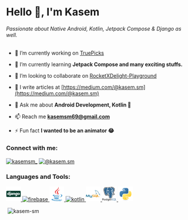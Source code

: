 <h1>Hello 👋, I'm Kasem</h1>
<h6>Passionate about Native Android, Kotlin, Jetpack Compose & Django as well.</h6>

- 🔭 I’m currently working on [TruePicks](https://play.google.com/store/apps/details?id=fusion.royale)

- 🌱 I’m currently learning **Jetpack Compose and many exciting stuffs.**

- 👯 I’m looking to collaborate on [RocketXDelight-Playground](https://github.com/kasem-sm/RocketXDelight-Playground)

- 📝 I write articles at [https://medium.com/@kasem.sm](https://medium.com/@kasem.sm)

- 💬 Ask me about **Android Development, Kotlin 💜**

- 📫 Reach me **kasemsm69@gmail.com**

- ⚡ Fun fact **I wanted to be an animator 😂**


<h3 align="left">Connect with me:</h3>
<p align="left">
<a href="https://twitter.com/kasemsm_" target="blank"><img align="center" src="https://raw.githubusercontent.com/rahuldkjain/github-profile-readme-generator/master/src/images/icons/Social/twitter.svg" alt="kasemsm_" height="30" width="40" /></a>
<a href="https://medium.com/@kasem.sm" target="blank"><img align="center" src="https://raw.githubusercontent.com/rahuldkjain/github-profile-readme-generator/master/src/images/icons/Social/medium.svg" alt="@kasem.sm" height="30" width="40" /></a>
</p>

<h3 align="left">Languages and Tools:</h3>
<p align="left"> <a href="https://www.djangoproject.com/" target="_blank"> <img src="https://raw.githubusercontent.com/devicons/devicon/master/icons/django/django-original.svg" alt="django" width="40" height="40"/> </a> <a href="https://firebase.google.com/" target="_blank"> <img src="https://www.vectorlogo.zone/logos/firebase/firebase-icon.svg" alt="firebase" width="40" height="40"/> </a> <a href="https://www.java.com" target="_blank"> <img src="https://raw.githubusercontent.com/devicons/devicon/master/icons/java/java-original.svg" alt="java" width="40" height="40"/> </a> <a href="https://kotlinlang.org" target="_blank"> <img src="https://www.vectorlogo.zone/logos/kotlinlang/kotlinlang-icon.svg" alt="kotlin" width="40" height="40"/> </a> <a href="https://www.mysql.com/" target="_blank"> <img src="https://raw.githubusercontent.com/devicons/devicon/master/icons/mysql/mysql-original-wordmark.svg" alt="mysql" width="40" height="40"/> </a> <a href="https://www.postgresql.org" target="_blank"> <img src="https://raw.githubusercontent.com/devicons/devicon/master/icons/postgresql/postgresql-original-wordmark.svg" alt="postgresql" width="40" height="40"/> </a> <a href="https://www.python.org" target="_blank"> <img src="https://raw.githubusercontent.com/devicons/devicon/master/icons/python/python-original.svg" alt="python" width="40" height="40"/> </a> </p>

<p>&nbsp;<img align="center" src="https://github-readme-stats.vercel.app/api?username=kasem-sm&show_icons=true&locale=en" alt="kasem-sm" /></p>
